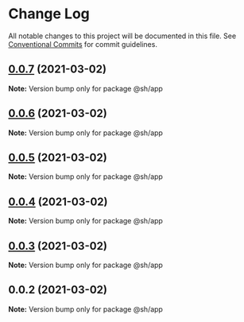 # Change Log

All notable changes to this project will be documented in this file.
See [Conventional Commits](https://conventionalcommits.org) for commit guidelines.

## [0.0.7](https://github.com/shubhamdeodia/sh-monorepo/compare/@sh/app@0.0.6...@sh/app@0.0.7) (2021-03-02)

**Note:** Version bump only for package @sh/app





## [0.0.6](https://github.com/shubhamdeodia/sh-monorepo/compare/@sh/app@0.0.5...@sh/app@0.0.6) (2021-03-02)

**Note:** Version bump only for package @sh/app





## [0.0.5](https://github.com/shubhamdeodia/sh-monorepo/compare/@sh/app@0.0.4...@sh/app@0.0.5) (2021-03-02)

**Note:** Version bump only for package @sh/app





## [0.0.4](https://github.com/shubhamdeodia/sh-monorepo/compare/@sh/app@0.0.3...@sh/app@0.0.4) (2021-03-02)

**Note:** Version bump only for package @sh/app





## [0.0.3](https://github.com/shubhamdeodia/sh-monorepo/compare/@sh/app@0.0.2...@sh/app@0.0.3) (2021-03-02)

**Note:** Version bump only for package @sh/app





## 0.0.2 (2021-03-02)

**Note:** Version bump only for package @sh/app
